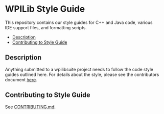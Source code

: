 # WPILib Style Guide

This repository contains our style guides for C++ and Java code, various IDE support files, and formatting scripts.

- [Description](#description)
- [Contributing to Style Guide](#contributing-to-style-guide)

## Description

Anything submitted to a wpilibsuite project needs to follow the code style guides outlined here. For details about the style, please see the contributors document [here](CONTRIBUTING.md#coding-guidelines).

## Contributing to Style Guide

See [CONTRIBUTING.md](CONTRIBUTING.md).
